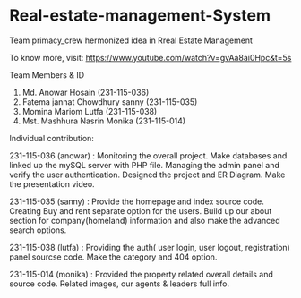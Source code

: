 # Real-estate-management-System
Team primacy_crew hermonized idea in Rreal Estate Management

To know more, visit: https://www.youtube.com/watch?v=gvAa8ai0Hpc&t=5s

Team Members & ID
1. Md. Anowar Hosain (231-115-036)
2. Fatema jannat Chowdhury sanny (231-115-035)
3. Momina Mariom Lutfa (231-115-038)
4. Mst. Mashhura Nasrin Monika (231-115-014)

Individual contribution:

231-115-036 (anowar) : Monitoring the overall project. Make databases and linked up the mySQL server with PHP file. Managing the admin panel and verify the user authentication. Designed the project and ER Diagram. Make the presentation video.

231-115-035 (sanny) : Provide the homepage and index source code. Creating Buy and rent separate option for the users. Build up our about section for company(homeland) information and also make the advanced search options.

231-115-038 (lutfa) : Providing the auth( user login, user logout, registration) panel sourcse code. Make the category and 404 option.

231-115-014 (monika) : Provided the property related overall details and source code. Related images, our agents & leaders full info. 
